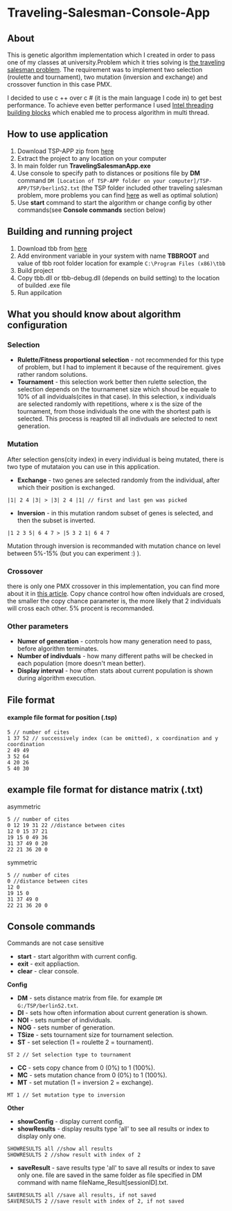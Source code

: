 # Traveling-Salesman-Console-App

## About

This is genetic algorithm implementation which I created in order to pass one of my classes at university.Problem which it tries solving is [the traveling salesman problem](https://en.wikipedia.org/wiki/Travelling_salesman_problem). The requirement was to implement two selection (roulette and tournament), two mutation (inversion and exchange) and crossover function in this case PMX. 
  
I decided to use c ++ over c # (it is the main language I code in) to get best performance. To achieve even better performance I used [Intel threading building blocks](https://software.intel.com/content/www/us/en/develop/tools/threading-building-blocks.html) which enabled me to process algorithm in multi thread. 


## How to use application

1. Download TSP-APP zip from [here](https://github.com/GhooTS/Traveling-Salesman-Console-App/releases/tag/1.0)
2. Extract the project to any location on your computer
3. In main folder run **TravelingSalesmanApp.exe**
4. Use console to specify path to distances or positions file by **DM** command ``` DM [Location of TSP-APP folder on your computer]/TSP-APP/TSP/berlin52.txt ``` (the TSP folder included other traveling salesman problem, more problems you can find [here](http://elib.zib.de/pub/mp-testdata/tsp/tsplib/tsplib.html) as well as optimal solution)
5. Use **start** command to start the algorithm or change config by other commands(see **Console commands** section below)

## Building and running project

1. Download tbb from [here](https://github.com/oneapi-src/oneTBB/releases/tag/v2020.1)
2. Add environment variable in your system with name **TBBROOT** and value of tbb root folder location for example ```C:\Program Files (x86)\tbb```
3. Build project
4. Copy tbb.dll or tbb-debug.dll (depends on build setting) to the location of builded .exe file 
5. Run appilcation 


## What you should know about algorithm configuration

### Selection
* **Rulette/Fitness proportional selection** - not recommended for this type of problem, but I had to implement it because of the requirement. gives rather random solutions.
* **Tournament** - this selection work better then rulette selection, the selection depends on the tournamenet size which shoud be equale to 10% of all indviduals(cites in that case). In this selection, x individuals are selected randomly with repetitions, where x is the size of the tournament, from those individuals the one with the shortest path is selected. This process is reapted till all indivduals are selected to next generation.

### Mutation
After selection gens(city index) in every individual is being mutated, there is two type of mutataion you can use in this application.

* **Exchange** - two genes are selected randomly from the individual, after which their position is exchanged.
```
|1| 2 4 |3| > |3| 2 4 |1| // first and last gen was picked
```
 * **Inversion** - in this mutation random subset of genes is selected, and then the subset is inverted.
 ```
 |1 2 3 5| 6 4 7 > |5 3 2 1| 6 4 7
 ```
Mutation through inversion is recommanded with mutation chance on level between 5%-15% (but you can experiment :) ).

### Crossover

there is only one PMX crossover in this implementation, you can find more about it in [this article](https://www.hindawi.com/journals/cin/2017/7430125/). Copy chance control how often indviduals are crosed, the smaller the copy chance parameter is, the more likely that 2 individuals will cross each other. 5% procent is recommanded.

### Other parameters

* **Numer of generation** - controls how many generation need to pass, before algorithm terminates.
* **Number of indivduals** - how many different paths will be checked in each population (more doesn't mean better).
* **Display interval** - how often stats about current population is shown during algorithm execution.

## File format

#### example file format for position (.tsp)

```
5 // number of cites
1 37 52 // successively index (can be omitted), x coordination and y coordination
2 49 49
3 52 64
4 20 26
5 40 30
```
## example file format for distance matrix (.txt)

asymmetric
```
5 // number of cites
0 12 19 31 22 //distance between cites
12 0 15 37 21
19 15 0 49 36
31 37 49 0 20
22 21 36 20 0
```
symmetric
```
5 // number of cites
0 //distance between cites
12 0 
19 15 0 
31 37 49 0 
22 21 36 20 0
```
## Console commands 

Commands are not case sensitive

* **start** - start algorithm with current config.
* **exit** - exit appliaction.
* **clear** - clear console.

**Config**
* **DM** - sets distance matrix from file. for example  ```DM G:/TSP/berlin52.txt```.
* **DI** - sets how often information about current generation is shown.
* **NOI** - sets number of individuals.
* **NOG** - sets number of generation.
* **TSize** - sets tournament size for tournament selection.
* **ST** - set selection (1 = roulette 2 = tournament).
```
ST 2 // Set selection type to tournament
```
* **CC** - sets copy chance from 0 (0%) to 1 (100%).
* **MC** - sets mutation chance from 0 (0%) to 1 (100%).
* **MT** - set mutation (1 = inversion 2 = exchange).
```
MT 1 // Set mutation type to inversion
```
**Other**
* **showConfig** - display current config.
* **showResults** - display results type 'all' to see all results or index to display only one. 
```
SHOWRESULTS all //show all results
SHOWRESULTS 2 //show result with index of 2
```
* **saveResult** - save results type 'all' to save all results or index to save only one. file are saved in the same folder as file specified in DM command with name fileName_Result[sessionID].txt.
```
SAVERESULTS all //save all results, if not saved
SAVERESULTS 2 //save result with index of 2, if not saved
```
